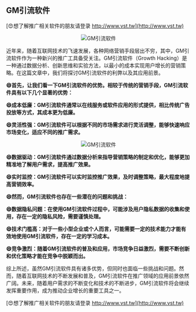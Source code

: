 ## **GM引流软件**

[😍想了解推广相关软件的朋友请登录 http://www.vst.tw](http://www.vst.tw)

 <center><img src="https://vst.tw/MP4/tuiguang/png/3.png" alt="GM引流软件"></center>

近年来，随着互联网技术的飞速发展，各种网络营销手段层出不穷，其中，GM引流软件作为一种新兴的推广工具备受关注。GM引流软件（Growth Hacking）是一种通过数据分析、创新思维和实验方法，以最小的成本实现用户增长的营销策略。在这篇文章中，我们将探讨GM引流软件的利弊以及其应用前景。

**😄首先，让我们看一下GM引流软件的优势。相较于传统的营销手段，GM引流软件具有以下几个显著的优势：**

**😄成本低廉：GM引流软件通常以在线服务或软件应用的形式提供，相比传统广告投放等方式，其成本更为低廉。**

**😄灵活性强：GM引流软件可以根据不同的市场需求进行灵活调整，能够快速响应市场变化，适应不同的推广需求。**

 <center><img src="https://vst.tw/MP4/tuiguang/png/6.png" alt="GM引流软件"></center>

**😄数据驱动：GM引流软件通过数据分析来指导营销策略的制定和优化，能够更加精准地了解用户需求，提高推广效果。**

**😄实时监控：GM引流软件可以实时监控推广效果，及时调整策略，最大程度地提高营销效率。**

**😄然而，GM引流软件也存在一些潜在的问题和挑战：**

**😄数据隐私问题：在使用GM引流软件过程中，可能涉及用户隐私数据的收集和使用，存在一定的隐私风险，需要谨慎处理。**

**😄技术门槛高：对于一些小型企业或个人而言，可能需要一定的技术能力才能有效地使用GM引流软件，存在一定的学习成本。**

**😄竞争激烈：随着GM引流软件的普及和应用，市场竞争日益激烈，需要不断创新和优化策略才能在竞争中脱颖而出。**

综上所述，虽然GM引流软件具有诸多优势，但同时也面临一些挑战和问题。然而，随着互联网技术的不断发展和普及，GM引流软件在推广领域的应用前景依然广阔。未来，随着用户需求的不断变化和技术的不断进步，GM引流软件将会继续发挥重要作用，成为推动企业增长的重要工具之一。

[😍想了解推广相关软件的朋友请登录 http://www.vst.tw](http://www.vst.tw)



